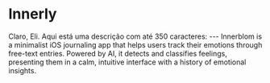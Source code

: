 # Innerly
Claro, Eli. Aqui está uma descrição com até 350 caracteres:  ---  Innerblom is a minimalist iOS journaling app that helps users track their emotions through free-text entries. Powered by AI, it detects and classifies feelings, presenting them in a calm, intuitive interface with a history of emotional insights.
